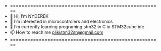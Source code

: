 - =====================================================
- 👋 Hi, I’m NYDEREK                                               
- 👀 I’m interested in microcontrolers and electronics
- 🌱 I’m currently learning programing stm32 in C in STM32cube ide
- 📫 How to reach me plikistm32sn@gmail.com 
- =====================================================
